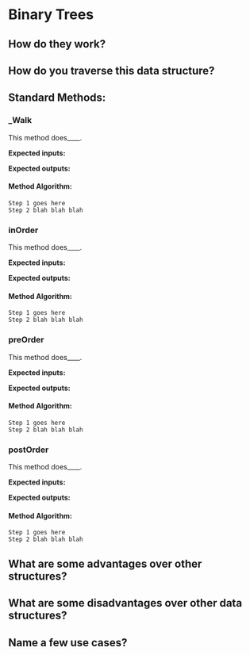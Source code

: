 # Binary Trees

## How do they work?

## How do you traverse this data structure?

## Standard Methods:

### _Walk

This method does____. 

**Expected inputs:**

**Expected outputs:**

#### **Method Algorithm:**

``` 
Step 1 goes here
Step 2 blah blah blah
```

### inOrder

This method does____. 

**Expected inputs:**

**Expected outputs:**

#### **Method Algorithm:**

``` 
Step 1 goes here
Step 2 blah blah blah
```

### preOrder

This method does____. 

**Expected inputs:**

**Expected outputs:**

#### **Method Algorithm:**

``` 
Step 1 goes here
Step 2 blah blah blah
```

### postOrder

This method does____. 

**Expected inputs:**

**Expected outputs:**

#### **Method Algorithm:**

``` 
Step 1 goes here
Step 2 blah blah blah
```


## What are some advantages over other structures?

## What are some disadvantages over other data structures?

## Name a few use cases?